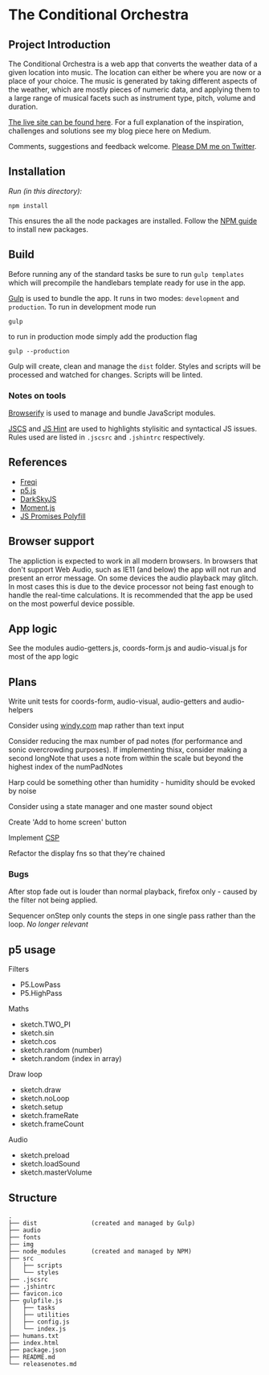 # The Conditional Orchestra

## Project Introduction
The Conditional Orchestra is a web app that converts the weather data of a given location into music. The location can either be where you are now or a place of your choice. The music is generated by taking different aspects of the weather, which are mostly pieces of numeric data, and applying them to a large range of musical facets such as instrument type, pitch, volume and duration.

[The live site can be found here](https://theconditionalorchestra.com/). For a full explanation of the inspiration, challenges and solutions see my blog piece here on Medium.

Comments, suggestions and feedback welcome. [Please DM me on Twitter](https://twitter.com/pointbmusic).

## Installation

*Run (in this directory):*

  `npm install`

This ensures the all the node packages are installed. Follow the [NPM guide](https://docs.npmjs.com/cli/install) to install new packages.

## Build

Before running any of the standard tasks be sure to run `gulp templates` which will precompile the handlebars template ready for use in the app.

[Gulp](https://github.com/gulpjs/gulp/blob/master/docs/getting-started.md) is used to bundle the app. It runs in two modes: `development` and `production`. To run in development mode run 

`gulp`

to run in production mode simply add the production flag

`gulp --production`

Gulp will create, clean and manage the `dist` folder.
Styles and scripts will be processed and watched for changes. Scripts will be linted.

### Notes on tools

[Browserify](http://browserify.org/) is used to manage and bundle JavaScript modules.

[JSCS](http://jscs.info/rules.html) and [JS Hint](http://jshint.com/docs/options/) are used to highlights stylisitic and syntactical JS issues. Rules used are listed in `.jscsrc` and `.jshintrc` respectively.

## References

* [Freqi](https://www.npmjs.com/package/freqi)
* [p5.js](http://p5js.org/)
* [DarkSkyJS](https://www.npmjs.com/package/darkskyjs)
* [Moment.js](http://momentjs.com/)
* [JS Promises Polyfill](https://www.npmjs.com/package/es6-promise-polyfill)

## Browser support

The appliction is expected to work in all modern browsers. In browsers that don't support Web Audio, such as IE11 (and below) the app will not run and present an error message. On some devices the audio playback may glitch. In most cases this is due to the device processor not being fast enough to handle the real-time calculations. It is recommended that the app be used on the most powerful device possible.

## App logic
See the modules audio-getters.js, coords-form.js and audio-visual.js for most of the app logic

## Plans

Write unit tests for coords-form, audio-visual, audio-getters and audio-helpers

Consider using [windy.com](https://www.windy.com/) map rather than text input

Consider reducing the max number of pad notes (for performance and sonic overcrowding purposes). If implementing thisx, consider making a second longNote that uses a note from within the scale but beyond the highest index of the numPadNotes

Harp could be something other than humidity - humidity should be evoked by noise

Consider using a state manager and one master sound object

Create 'Add to home screen' button

Implement [CSP](https://hacks.mozilla.org/2016/02/implementing-content-security-policy/)

Refactor the display fns so that they're chained

### Bugs

After stop fade out is louder than normal playback, firefox only - caused by the filter not being applied.

Sequencer onStep only counts the steps in one single pass rather than the loop. _No longer relevant_

## p5 usage

Filters
 * P5.LowPass
 * P5.HighPass

 Maths
 * sketch.TWO_PI
 * sketch.sin
 * sketch.cos
 * sketch.random (number)
 * sketch.random (index in array)

 Draw loop
 * sketch.draw
 * sketch.noLoop
 * sketch.setup
 * sketch.frameRate
 * sketch.frameCount

 Audio
 * sketch.preload
 * sketch.loadSound
 * sketch.masterVolume

## Structure
	.
	├── dist               (created and managed by Gulp)
	├── audio
	├── fonts
	├── img
	├── node_modules       (created and managed by NPM)
	├── src
	│   ├── scripts
	│   └── styles
	├── .jscsrc
	├── .jshintrc
	├── favicon.ico
	├── gulpfile.js
	│   ├── tasks
	│   ├── utilities
	│   ├── config.js
	│   └── index.js
	├── humans.txt
	├── index.html
	├── package.json
	├── README.md
	└── releasenotes.md